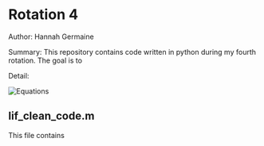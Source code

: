 # Rotation 4

Author: Hannah Germaine

Summary: This repository contains code written in python during my fourth rotation. The goal is to 

Detail: 


 
![Equations](https://github.com/hfgem/PhD-Code/tree/master/rotation_3/images/equations.png)
 

## lif_clean_code.m
This file contains 